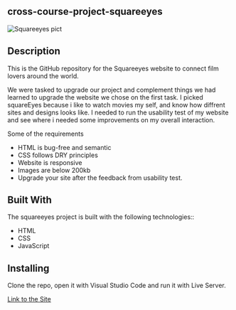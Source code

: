 ## cross-course-project-squareeyes

![Squareeyes pict](https://github.com/EskanderAmadov/cross-course-project-squareeyes/assets/114715507/d29abf88-cb0e-4bb1-8543-93f5265c8df5)


## Description

This is the GitHub repository for the Squareeyes website to connect film lovers around the world.

We were tasked to upgrade our project and complement things we had learned to upgrade the website we chose on the first task. I picked squareEyes because i like to watch movies my self, and know how diffrent sites and designs looks like. I needed to run the usability test of my website and see where i needed some improvements on my overall interaction. 

Some of the requirements

- HTML is bug-free and semantic
- CSS follows DRY principles
- Website is responsive
- Images are below 200kb
- Upgrade your site after the feedback from usability test.

## Built With

The squareeyes project is built with the following technologies::

- HTML
- CSS
- JavaScript

## Installing

Clone the repo, open it with Visual Studio Code and run it with Live Server.

[Link to the Site](https://incandescent-rugelach-08951a.netlify.app)
